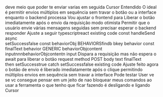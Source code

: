 deve meio que poder te enviar varias em seguida
Cursor
 Entendido O ideal é permitir envios múltiplos em sequência sem travar o botão ou a interface enquanto o backend processa
Vou ajustar o frontend para
 Liberar o botão imediatamente após o envio da requisição modo otimista
 Permitir que o usuário envie várias mensagens seguidas sem precisar esperar o backend responder
Ajuste a seguir
typescriptreact
  existing code 
const handleSend  async   
setSuccessfalse
const behaviorObj  BEHAVIORSfindb  bkey  behavior
const finalText 
behavior  GENERIC  behaviorObjcontent
 inputnnnbehaviorObjcontentn
 input
 Dispara a requisição mas não espera o await para liberar o botão
request method POST body  text finalText  
then  setSuccesstrue
catch  setSuccessfalse
  existing code 
 Ajuste feito agora o botão de envio é liberado imediatamente após o clique permitindo múltiplos envios em sequência sem travar a interface Pode testar
User
ve se vc consegue pensar em um jeito de nao bloquear meus comandos ao usar a ferramenta o que tenho que ficar fazendo é desligando e ligando
Cursor